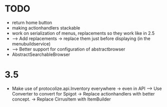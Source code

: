 # TODO

- return home button
- making actionhandlers stackable
- work on serialization of menus, replacements so they work like in 2.5
- --> Add replacements -> replace them just before displaying (in the menubuildservice)
- --> Better support for configuration of abstractbrowser
- AbstractSearchableBrowser

# 3.5

- Make use of protocolize.api.Inventory everywhere -> even in API
  --> Use Converter to convert for Spigot
  -> Replace actionhandlers with better concept.
  -> Replace CirrusItem with ItemBuilder
